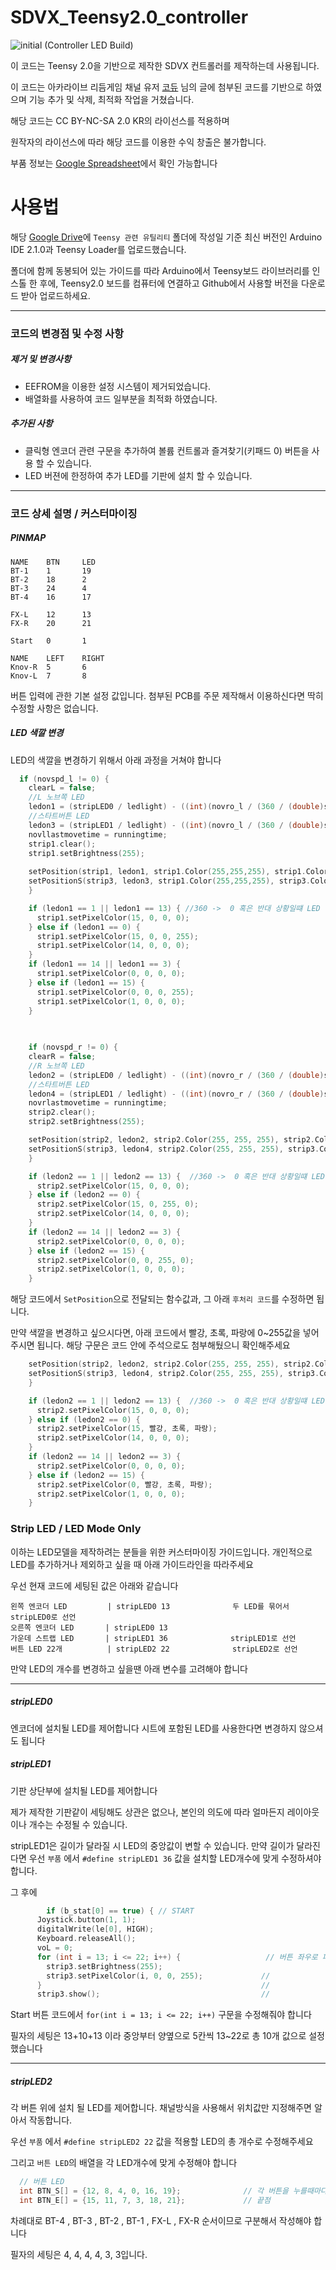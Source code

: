 # SDVX_Teensy2.0_controller
![initial](https://github.com/NekoNyaru/SDVX_Teensy2.0_controller/assets/113786183/fc266055-f89b-4206-9b4f-583e2618ad23)
(Controller LED Build)


이 코드는 Teensy 2.0을 기반으로 제작한 SDVX 컨트롤러를 제작하는데 사용됩니다.

이 코드는 아카라이브 리듬게임 채널 유저 [코듀](https://arca.live/b/mgamm/68743390) 님의 글에 첨부된 코드를 기반으로 하였으며
기능 추가 및 삭제, 최적화 작업을 거쳤습니다.


해당 코드는 CC BY-NC-SA 2.0 KR의 라이선스를 적용하며

원작자의 라이선스에 따라 해당 코드를 이용한 수익 창출은 불가합니다.

부품 정보는 [Google Spreadsheet](https://docs.google.com/spreadsheets/d/19fmriJb6eNJEz0nDAXWIfqVCtt-jTtWN05BttMs27ew/edit#gid=0)에서 확인 가능합니다

# 사용법
해당 [Google Drive](https://drive.google.com/drive/folders/1MX582bQeySP7_dZotP_uXt4V2uPrYggn?usp=sharing)에 `Teensy 관련 유틸리티` 폴더에 작성일 기준 최신 버전인 Arduino IDE 2.1.0과 Teensy Loader를 업로드했습니다.

폴더에 함께 동봉되어 있는 가이드를 따라 Arduino에서 Teensy보드 라이브러리를 인스톨 한 후에, Teensy2.0 보드를 컴퓨터에 연결하고 Github에서 사용할 버전을 다운로드 받아 업로드하세요.

* * *
### 코드의 변경점 및 수정 사항

##### 제거 및 변경사항 ##
- EEFROM을 이용한 설정 시스템이 제거되었습니다.
- 배열화를 사용하여 코드 일부분을 최적화 하였습니다.

##### 추가된 사항 ##
- 클릭형 엔코더 관련 구문을 추가하여 볼륨 컨트롤과 즐겨찾기(키패드 0) 버튼을 사용 할 수 있습니다.
- LED 버젼에 한정하여 추가 LED를 기판에 설치 할 수 있습니다.

* * *
### 코드 상세 설명 / 커스터마이징 #

##### PINMAP
```
NAME    BTN     LED
BT-1    1       19
BT-2    18      2
BT-3    24      4
BT-4    16      17

FX-L    12      13
FX-R    20      21

Start   0       1

NAME    LEFT    RIGHT
Knov-R  5       6  
Knov-L  7       8
```
버튼 입력에 관한 기본 설정 값입니다. 첨부된 PCB를 주문 제작해서 이용하신다면 딱히 수정할 사항은 없습니다.



##### LED 색깔 변경

LED의 색깔을 변경하기 위해서 아래 과정을 거쳐야 합니다

```c++
  if (novspd_l != 0) {
    clearL = false;
    //L 노브쪽 LED
    ledon1 = (stripLED0 / ledlight) - ((int)(novro_l / (360 / (double)stripLED0)) % (stripLED0 / ledlight)) - 1;
    //스타트버튼 LED
    ledon3 = (stripLED1 / ledlight) - ((int)(novro_l / (360 / (double)stripLED1)) % (stripLED1 / ledlight)) - 1;
    novllastmovetime = runningtime;
    strip1.clear();
    strip1.setBrightness(255);
  
    setPosition(strip1, ledon1, strip1.Color(255,255,255), strip1.Color(0, 0, 255), ((uint32_t)0 << 16) | ((uint32_t)0 << 8) | (uint32_t)255, novspd_l < 0 ? -2 : 2); //서클
    setPositionS(strip3, ledon3, strip1.Color(255,255,255), strip3.Color(0, 0, 255)); //스트립
    }

    if (ledon1 == 1 || ledon1 == 13) { //360 ->  0 혹은 반대 상황일떄 LED 후처리
      strip1.setPixelColor(15, 0, 0, 0);
    } else if (ledon1 == 0) {
      strip1.setPixelColor(15, 0, 0, 255);
      strip1.setPixelColor(14, 0, 0, 0);
    }
    if (ledon1 == 14 || ledon1 == 3) {
      strip1.setPixelColor(0, 0, 0, 0);
    } else if (ledon1 == 15) {
      strip1.setPixelColor(0, 0, 0, 255);
      strip1.setPixelColor(1, 0, 0, 0);
    }
  
    

    if (novspd_r != 0) { 
    clearR = false;
    //R 노브쪽 LED
    ledon2 = (stripLED0 / ledlight) - ((int)(novro_r / (360 / (double)stripLED0)) % (stripLED0 / ledlight)) - 1;
    //스타트버튼 LED
    ledon4 = (stripLED1 / ledlight) - ((int)(novro_r / (360 / (double)stripLED1)) % (stripLED1 / ledlight)) - 1;
    novrlastmovetime = runningtime;
    strip2.clear();
    strip2.setBrightness(255);

    setPosition(strip2, ledon2, strip2.Color(255, 255, 255), strip2.Color(0, 255, 0), ((uint32_t)0 << 16) | ((uint32_t)255 << 8) | (uint32_t)0, novspd_r < 0 ? -2 : 2); //서클
    setPositionS(strip3, ledon4, strip2.Color(255, 255, 255), strip3.Color(255, 0, 0)); //스트립
    }

    if (ledon2 == 1 || ledon2 == 13) {  //360 ->  0 혹은 반대 상황일떄 LED 후처리
      strip2.setPixelColor(15, 0, 0, 0);
    } else if (ledon2 == 0) {
      strip2.setPixelColor(15, 0, 255, 0);
      strip2.setPixelColor(14, 0, 0, 0);
    }
    if (ledon2 == 14 || ledon2 == 3) {
      strip2.setPixelColor(0, 0, 0, 0);
    } else if (ledon2 == 15) {
      strip2.setPixelColor(0, 0, 255, 0);
      strip2.setPixelColor(1, 0, 0, 0);
    }
```

해당 코드에서 `SetPosition`으로 전달되는 함수값과, 그 아래 `후처리 코드`를 수정하면 됩니다.

만약 색깔을 변경하고 싶으시다면, 아래 코드에서 빨강, 초록, 파랑에 0~255값을 넣어주시면 됩니다.
해당 구문은 코드 안에 주석으로도 첨부해뒀으니 확인해주세요
    
```c++
    setPosition(strip2, ledon2, strip2.Color(255, 255, 255), strip2.Color(빨강, 초록, 파랑), ((uint32_t)빨강 << 16) | ((uint32_t)초록 << 8) | (uint32_t)파랑, novspd_r < 0 ? -2 : 2); //서클
    setPositionS(strip3, ledon4, strip2.Color(255, 255, 255), strip3.Color(초록, 빨강, 파랑)); //스트립
    }

    if (ledon2 == 1 || ledon2 == 13) {  //360 ->  0 혹은 반대 상황일떄 LED 후처리
      strip2.setPixelColor(15, 0, 0, 0);
    } else if (ledon2 == 0) {
      strip2.setPixelColor(15, 빨강, 초록, 파랑);
      strip2.setPixelColor(14, 0, 0, 0);
    }
    if (ledon2 == 14 || ledon2 == 3) {
      strip2.setPixelColor(0, 0, 0, 0);
    } else if (ledon2 == 15) {
      strip2.setPixelColor(0, 빨강, 초록, 파랑);
      strip2.setPixelColor(1, 0, 0, 0);
    }
```

### Strip LED / LED Mode Only
이하는 LED모델을 제작하려는 분들을 위한 커스터마이징 가이드입니다.
개인적으로 LED를 추가하거나 제외하고 싶을 때 아래 가이드라인을 따라주세요

우선 현재 코드에 세팅된 값은 아래와 같습니다 

```
왼쪽 엔코더 LED         | stripLED0 13              두 LED를 묶어서 stripLED0로 선언
오른쪽 엔코더 LED       | stripLED0 13
가운데 스트랩 LED       | stripLED1 36              stripLED1로 선언
버튼 LED 22개          | stripLED2 22              stripLED2로 선언
```

만약 LED의 개수를 변경하고 싶을땐 아래 변수를 고려해야 합니다

* * *
##### stripLED0
엔코더에 설치될 LED를 제어합니다
시트에 포함된 LED를 사용한다면 변경하지 않으셔도 됩니다

##### stripLED1
기판 상단부에 설치될 LED를 제어합니다

제가 제작한 기판같이 세팅해도 상관은 없으나, 본인의 의도에 따라 얼마든지 레이아웃이나 개수는 수정될 수 있습니다.

stripLED1은 길이가 달라질 시 LED의 중앙값이 변할 수 있습니다.
만약 길이가 달라진다면 우선 `부품` 에서 `#define stripLED1 36` 값을 설치할 LED개수에 맞게 수정하셔야 합니다. 

그 후에
```c++
        if (b_stat[0] == true) { // START
      Joystick.button(1, 1);
      digitalWrite(le[0], HIGH);
      Keyboard.releaseAll();
      voL = 0;
      for (int i = 13; i <= 22; i++) {                   // 버튼 좌우로 파란색 LED 밝히는 구문
        strip3.setBrightness(255); 
        strip3.setPixelColor(i, 0, 0, 255);             //
      }                                                 //
      strip3.show();                                    //
```
Start 버튼 코드에서 `for(int i = 13; i <= 22; i++)` 구문을 수정해줘야 합니다

필자의 세팅은 13+10+13 이라 중앙부터 양옆으로 5칸씩 13~22로 총 10개 값으로 설정했습니다

* * *
##### stripLED2
각 버튼 위에 설치 될 LED를 제어합니다.
채널방식을 사용해서 위치값만 지정해주면 알아서 작동합니다.

우선 `부품` 에서 `#define stripLED2 22` 값을 적용할 LED의 총 개수로 수정해주세요

그리고 `버튼 LED`의 배열을 각 LED개수에 맞게 수정해야 합니다

```c++
  // 버튼 LED
  int BTN_S[] = {12, 8, 4, 0, 16, 19};              // 각 버튼을 누를때마다 반응하는 스트립 LED 의 위치 지정 (시작점)
  int BTN_E[] = {15, 11, 7, 3, 18, 21};             // 끝점
```

차례대로 BT-4 , BT-3 , BT-2 , BT-1 , FX-L , FX-R 순서이므로 구분해서 작성해야 합니다

필자의 세팅은 4, 4, 4, 4, 3, 3입니다.



